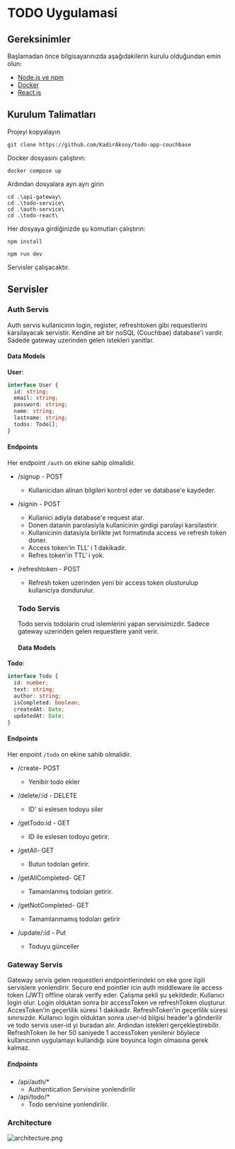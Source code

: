 # TODO Uygulamasi

## Gereksinimler

Başlamadan önce bilgisayarınızda aşağıdakilerin kurulu olduğundan emin olun:

- [Node.js ve npm](https://nodejs.org/)
- [Docker](https://www.docker.com/)
- [React.js](https://react.dev/)
## Kurulum Talimatları
Projeyi kopyalayın 

```
git clone https://github.com/KadirAksoy/todo-app-couchbase
```

Docker dosyasını çalıştırın:

```
docker compose up
```

Ardından dosyalara ayrı ayrı girin

```
cd .\api-gateway\
cd .\todo-service\
cd .\auth-service\
cd .\todo-react\
```

Her dosyaya girdiğinizde şu komutları çalıştırın:
```
npm install

npm run dev
```
Servisler çalışacaktır.

## Servisler

### Auth Servis

Auth servis kullanicinin login, register, refreshtoken gibi requestlerini karsilayacak servistir. Kendine ait bir noSQL (Couchbae) database'i vardir. Sadede gateway uzerinden gelen istekleri yanitlar.

#### Data Models

**User**:

```ts
interface User {
  id: string;
  email: string;
  password: string;
  name: string;
  lastname: string;
  todos: Todo[];
}
```

#### Endpoints

Her endpoint `/auth` on ekine sahip olmalidir.

- /signup - POST
  - Kullanicidan alinan bilgileri kontrol eder ve database'e kaydeder.
- /signin - POST
  - Kullanici adiyla database'e request atar.
  - Donen datanin parolasiyla kullanicinin girdigi parolayi karsilastirir.
  - Kullanicinin datasiyla birlikte jwt formatinda access ve refresh token doner.
  - Access token'in TLL' i 1 dakikadir.
  - Refres token'in TTL' i yok.
- /refreshtoken - POST
  - Refresh token uzerinden yeni bir access token olusturulup kullaniciya dondurulur.

  ### Todo Servis

  Todo servis todolarin crud islemlerini yapan servisimizdir. Sadece gateway uzerinden gelen requestlere yanit verir.

  #### Data Models

**Todo**:

```ts
interface Todo {
  id: number;
  text: string;
  author: string;
  isCompleted: boolean;
  createdAt: Date;
  updatedAt: Date;
}
```

#### Endpoints

Her enpoint `/todo` on ekine sahib olmalidir.

- /create- POST
  - Yenibir todo ekler

- /delete/:id - DELETE
  - ID' si eslesen todoyu siler
 
- /getTodo:id - GET
  - ID ile eslesen todoyu getirir.

- /getAll- GET
  - Butun todoları getirir.

- /getAllCompleted- GET
  - Tamamlanmış todoları getirir.

- /getNotCompleted- GET
  - Tamamlanmamış todoları getirir
    
- /update/:id - Put
  - Toduyu günceller

### Gateway Servis

Gateway servis gelen requestleri endpointlerindeki on eke gore ilgili servislere yonlendirir. Secure end pointler icin auth middleware ile access token (JWT) offline olarak verify eder.
Çalışma şekli şu şekildedir. Kullanıcı login olur. Login olduktan sonra bir accessToken ve refreshToken oluşturur. AccesToken'in geçerlilik süresi 1 dakikadır. RefreshToken'in geçerlilik 
süresi sınırsızdır. Kullanıcı login olduktan sonra user-id bilgisi header'a gönderilir ve todo servis user-id yi buradan alır. Ardından istekleri gerçekleştirebilir. RefreshToken ile
her 50 saniyede 1 accessToken yenilenir böylece kullanıcının uygulamayı kullandığı süre boyunca login olmasına gerek kalmaz.

##### Endpoints

- /api/auth/\*
  - Authentication Servisine yonlendirilir
- /api/todo/\*
  - Todo servisine yonlendirilir.

### Architecture

![architecture.png](https://uploads.inkdrop.app/attachments/user-28d8bf6ae780f83a9de255b95e12907f/file:4gdazvKbj/index-public)
